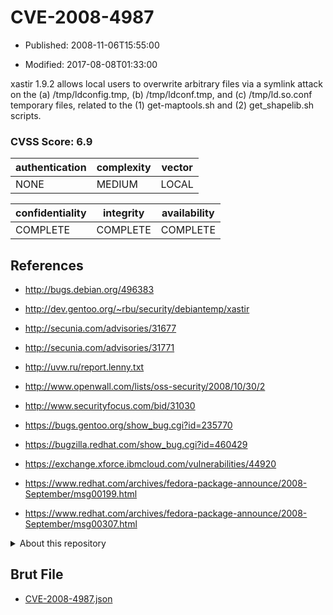 # CVE-2008-4987

- Published: 2008-11-06T15:55:00

- Modified: 2017-08-08T01:33:00

xastir 1.9.2 allows local users to overwrite arbitrary files via a symlink attack on the (a) /tmp/ldconfig.tmp, (b) /tmp/ldconf.tmp, and (c) /tmp/ld.so.conf temporary files, related to the (1) get-maptools.sh and (2) get_shapelib.sh scripts.

### CVSS Score: **6.9**

| authentication | complexity | vector |
| --- | --- | --- |
| NONE | MEDIUM | LOCAL |

| confidentiality | integrity | availability |
| --- | --- | --- |
| COMPLETE | COMPLETE | COMPLETE |

## References

* http://bugs.debian.org/496383

* http://dev.gentoo.org/~rbu/security/debiantemp/xastir

* http://secunia.com/advisories/31677

* http://secunia.com/advisories/31771

* http://uvw.ru/report.lenny.txt

* http://www.openwall.com/lists/oss-security/2008/10/30/2

* http://www.securityfocus.com/bid/31030

* https://bugs.gentoo.org/show_bug.cgi?id=235770

* https://bugzilla.redhat.com/show_bug.cgi?id=460429

* https://exchange.xforce.ibmcloud.com/vulnerabilities/44920

* https://www.redhat.com/archives/fedora-package-announce/2008-September/msg00199.html

* https://www.redhat.com/archives/fedora-package-announce/2008-September/msg00307.html

<details>
<summary>About this repository</summary> 

  This repository is part of the project [Live Hack CVE](https://github.com/Live-Hack-CVE). Main website can be found [www.live-hack.org](https://www.live-hack.org) 
  
  Made by [Sn0wAlice](https://github.com/Sn0wAlice) for the people that care about security and need to have a feed of the latest CVEs. Hope you enjoy it, don't forget to star the repo and follow me on [Twitter](https://twitter.com/Sn0wAlice) and [Github](https://github.com/Sn0wAlice). And that is my [personnal website](https://www.alice-snow.me/)

  - [Home Page](https://github.com/Live-Hack-CVE)
  - [Framework](https://github.com/Live-Hack-CVE/cve-framework)
  - [CVE database](https://github.com/Live-Hack-CVE/full_database)
  - [Changelog](https://github.com/Live-Hack-CVE/Changelog)
</details>

## Brut File

* [CVE-2008-4987.json](https://raw.githubusercontent.com/Live-Hack-CVE/full_database/main/cves/2008/CVE-2008-4987.json)

